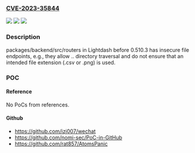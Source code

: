 ### [CVE-2023-35844](https://cve.mitre.org/cgi-bin/cvename.cgi?name=CVE-2023-35844)
![](https://img.shields.io/static/v1?label=Product&message=n%2Fa&color=blue)
![](https://img.shields.io/static/v1?label=Version&message=n%2Fa&color=blue)
![](https://img.shields.io/static/v1?label=Vulnerability&message=n%2Fa&color=brighgreen)

### Description

packages/backend/src/routers in Lightdash before 0.510.3 has insecure file endpoints, e.g., they allow .. directory traversal and do not ensure that an intended file extension (.csv or .png) is used.

### POC

#### Reference
No PoCs from references.

#### Github
- https://github.com/izj007/wechat
- https://github.com/nomi-sec/PoC-in-GitHub
- https://github.com/rat857/AtomsPanic

